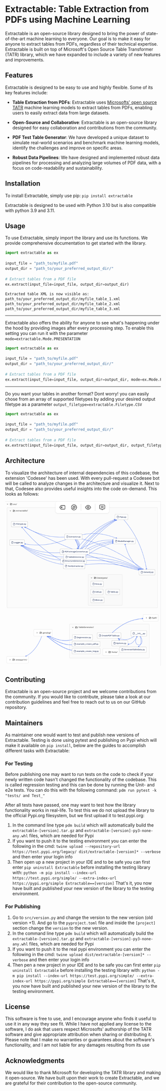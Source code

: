 # Extractable: Table Extraction from PDFs using Machine Learning

Extractable is an open-source library designed to bring the power of state-of-the-art machine learning to everyone. Our goal is to make it easy for anyone to extract tables from PDFs, regardless of their technical expertise. Extractable is built on top of Microsoft's Open Source Table Transformer (TATR) library, which we have expanded to include a variety of new features and improvements.

## Features

Extractable is designed to be easy to use and highly flexible. Some of its key features include:

- **Table Extraction from PDFs**: Extractable uses [Microsofts' open source TATR](https://github.com/microsoft/table-transformer) machine learning models to extract tables from PDFs, enabling users to easily extract data from large datasets.

- **Open-Source and Collaborative**: Extractable is an open-source library designed for easy collaboration and contributions from the community.

- **PDF Test Table Generator**: We have developed a unique dataset to simulate real-world scenarios and benchmark machine learning models, identify the challenges and improve on specific areas. 

- **Robust Data Pipelines**: We have designed and implemented robust data pipelines for processing and analyzing large volumes of PDF data, with a focus on code-readability and sustainability.

## Installation

To install Extractable, simply use pip:
```pip install extractable```

Extractable is designed to be used with Python 3.10 but is also compatible with python 3.9 and 3.11.

## Usage

To use Extractable, simply import the library and use its functions. We provide comprehensive documentation to get started with the library.

```python
import extractable as ex

input_file = "path_to/myfile.pdf"
output_dir = "path_to/your_preferred_output_dir/"

# Extract tables from a PDF file
ex.extract(input_file=input_file, output_dir=output_dir)
```

```
Extracted table XML is now visible as:
path_to/your_preferred_output_dir/myfile_table_1.xml
path_to/your_preferred_output_dir/myfile_table_2.xml
path_to/your_preferred_output_dir/myfile_table_3.xml
```
___
Extractable also offers the ability for anyone to see what's happening under the hood by providing images after every processing step. To enable this setting you can run it with the parameter `mode=extractable.Mode.PRESENTATION`

```python
import extractable as ex

input_file = "path_to/myfile.pdf"
output_dir = "path_to/your_preferred_output_dir/"

# Extract tables from a PDF file
ex.extract(input_file=input_file, output_dir=output_dir, mode=ex.Mode.PRESENTATION)
```
___
Do you want your tables in another format? Dont worry! you can easily chose from an array of supported filetypes by adding your desired output filetype as a parameter `output_filetype=extractable.Filetype.CSV`
```python
import extractable as ex

input_file = "path_to/myfile.pdf"
output_dir = "path_to/your_preferred_output_dir/"

# Extract tables from a PDF file
ex.extract(input_file=input_file, output_dir=output_dir, output_filetype=ex.Filetype.CSV)
```

## Architecture
To visualize the architecture of internal dependencies of this codebase, the extension 'Codesee' has been used. 
With every pull-request a Codesee bot will be called to analyze changes in the architecture and visualize it. Next to that, Codesee also provides useful insights into the code on-demand. This looks as follows:

![Code and dependency Architecture of the codebase](Extractable_Architecture_3_11_2023.png)

## Contributing
Extractable is an open-source project and we welcome contributions from the community. If you would like to contribute, please take a look at our contribution guidelines and feel free to reach out to us on our GitHub repository.

## Maintainers
As maintainer one would want to test and publish new versions of Extractable. Testing is done using pytest and publishing on Pypi which will make it available on
```pip install```, below are the guides to accomplish different tasks with Extractable:

### For Testing
Before publishing one may want to run tests on the code to check if your newly written code hasn't changed the functionality of the codebase. 
This is called regression testing and this can be done by running the Unit- and e2e tests. You can do this with the following command:
```pdm run pytest -k "tests/ and Test_"```

After all tests have passed, one may want to test how the library functionality works in real-life. To test this we do not upload the library to the official Pypi.org filesystem, but we first upload it to test.pypi.org:

1. In the command line type ```pdm build``` which will automatically build the ```extractable-[version].tar.gz``` and ```extractable-[version]-py3-none-any.whl``` files, which are needed for Pypi
2. If you want to push it to the testing environment you can enter the following in the cmd: ```twine upload --repository-url https://test.pypi.org/legacy/ dist/extractable-[version]* --verbose``` and then enter your login info
3. Then open up a new project in your IDE and to be safe you can first enter ```pip uninstall Extractable``` before installing the testing library with: ```python -m pip install --index-url https://test.pypi.org/simple/ --extra-index-url https://pypi.org/simple Extractable==[version]```
That's it, you now have built and published your new version of the library to the testing environment.


### For Publishing
1. Go to ```src/version.py``` and change the version to the new version (old version +1). And go to the ```pyproject.toml``` file and  inside the ```[project]``` section change the ```version``` to the new version.
2. In the command line type ```pdm build``` which will automatically build the ```extractable-[version].tar.gz``` and ```extractable-[version]-py3-none-any.whl``` files, which are needed for Pypi
3. If you want to push it to the real pypi environment you can enter the following in the cmd: ```twine upload dist/extractable-[version]* --verbose``` and then enter your login info
4. Then pen a new project in your IDE and to be safe you can first enter ```pip uninstall Extractable``` before installing the testing library with: ```python -m pip install --index-url https://test.pypi.org/simple/ --extra-index-url https://pypi.org/simple Extractable==[version]```
That's it, you now have built and published your new version of the library to the testing environment.


## License
This software is free to use, and I encourage anyone who finds it useful to use it in any way they see fit. While I have not applied any license to the software, I do ask that users respect Microsofts' authorship of the TATR software and give appropriate attribution when sharing or distributing it. Please note that I make no warranties or guarantees about the software's functionality, and I am not liable for any damages resulting from its use

## Acknowledgments
We would like to thank Microsoft for developing the TATR library and making it open-source. We have built upon their work to create Extractable, and we are grateful for their contribution to the open-source community.


